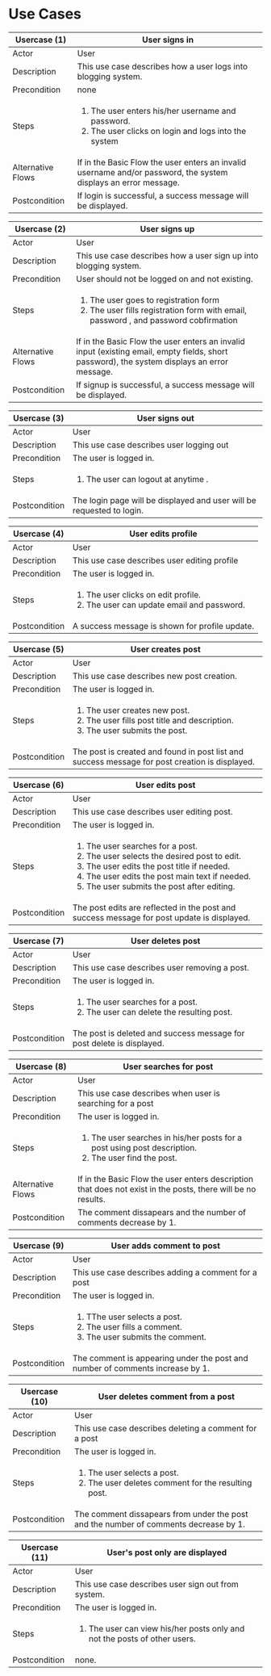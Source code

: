 # Use Cases

| Usercase (1) | User signs in |
| ----------- | ----------- |
| Actor | User |
| Description | This use case describes how a user logs into blogging system. |
|Precondition|none|
|Steps|<ol><li>The user enters his/her username and password.</li><li> The user clicks on login and logs into the system</li></ol>|
|Alternative Flows|If in the Basic Flow the user  enters an invalid username and/or password, the system displays an error message.|
|Postcondition|If login is successful, a success message will be displayed.|


| Usercase (2) | User signs up |
| ----------- | ----------- |
| Actor | User |
| Description | This use case describes how a user sign up into blogging system. |
|Precondition|User should not be logged on and not existing.|
|Steps|<ol><li>The user goes to registration form</li><li>The user fills registration form with email, password , and password cobfirmation</li></ol>|
|Alternative Flows|If in the Basic Flow the user  enters an invalid input (existing email, empty fields, short password), the system displays an error message.|
|Postcondition|If signup is successful, a success message will be displayed.|


| Usercase (3)| User signs out |
| ----------- | ----------- |
| Actor | User |
| Description | This use case describes user logging out |
|Precondition|The user is logged in.|
|Steps|<ol><li>The user can logout at anytime .</li></ol>|
|Postcondition|The login page will be displayed and user will be requested to login.|



| Usercase (4)| User edits profile |
| ----------- | ----------- |
| Actor | User |
| Description | This use case describes user editing profile |
|Precondition|The user is logged in.|
|Steps|<ol><li>The user clicks on edit profile.</li><li>The user can update email and password.</li></ol>|
|Postcondition|A success message is shown for profile update.|




| Usercase (5)| User creates post |
| ----------- | ----------- |
| Actor | User |
| Description | This use case describes new post creation. |
|Precondition|The user is logged in.|
|Steps|<ol><li>The user creates new post.</li><li>The user fills post title and description.</li><li>The user submits the post.</li></ol>|
|Postcondition|The post is created and found in post list and success message for post creation is displayed.|


| Usercase (6)| User edits post |
| ----------- | ----------- |
| Actor | User |
| Description | This use case describes user editing post. |
|Precondition|The user is logged in.|
|Steps|<ol><li>The user searches for a post.</li><li>The user selects the desired post to edit.</li><li>The user edits the post title if needed.</li><li>The user edits the post main text if needed.</li><li>The user submits the post after editing.</li></ol>|
|Postcondition|The post edits are reflected in the post and success message for post update is displayed.|


| Usercase (7)| User deletes post |
| ----------- | ----------- |
| Actor | User |
| Description | This use case describes user removing a post. |
|Precondition|The user is logged in.|
|Steps|<ol><li>The user searches for a post.</li><li>The user can delete the resulting post.</li></ol>|
|Postcondition|The post is deleted and success message for post delete is displayed.|


| Usercase (8)| User searches for post |
| ----------- | ----------- |
| Actor | User |
| Description | This use case describes when user is searching for a post |
|Precondition|The user is logged in.|
|Steps|<ol><li>The user searches in his/her posts for a post using post description.</li><li>The user find the post.</li></ol>|
|Alternative Flows|If in the Basic Flow the user enters description that does not exist in the posts, there will be no results.|
|Postcondition|The comment dissapears and the number of comments decrease by 1.|



| Usercase (9)| User adds comment to post |
| ----------- | ----------- |
| Actor | User |
| Description | This use case describes adding a comment for a post |
|Precondition|The user is logged in.|
|Steps|<ol><li>TThe user selects a post.</li><li>The user fills a comment.</li><li>The user submits the comment.</li></ol>|
|Postcondition|The comment is appearing under the post and number of comments increase by 1.|


| Usercase (10)| User deletes comment from a post |
| ----------- | ----------- |
| Actor | User |
| Description | This use case describes deleting a comment for a post |
|Precondition|The user is logged in.|
|Steps|<ol><li>The user selects a post.</li><li>The user deletes comment for the resulting post.</li></ol>|
|Postcondition|The comment dissapears from under the post and the number of comments decrease by 1.|



| Usercase (11)| User's post only are displayed |
| ----------- | ----------- |
| Actor | User |
| Description | This use case describes user sign out from system. |
|Precondition|The user is logged in.|
|Steps|<ol><li>The user can view his/her posts only and not the posts of other users.</li></ol>|
|Postcondition|none.|
